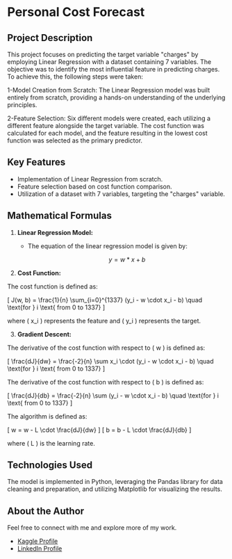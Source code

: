 # Personal Cost Forecast

## Project Description
This project focuses on predicting the target variable "charges" by employing Linear Regression with a dataset containing 7 variables. The objective was to identify the most influential feature in predicting charges. To achieve this, the following steps were taken:

1-Model Creation from Scratch:
The Linear Regression model was built entirely from scratch, providing a hands-on understanding of the underlying principles.

2-Feature Selection:
Six different models were created, each utilizing a different feature alongside the target variable. The cost function was calculated for each model, and the feature resulting in the lowest cost function was selected as the primary predictor.

## Key Features
- Implementation of Linear Regression from scratch.
- Feature selection based on cost function comparison.
- Utilization of a dataset with 7 variables, targeting the "charges" variable.

## Mathematical Formulas
1. **Linear Regression Model:**
   - The equation of the linear regression model is given by:
     
      $$ y = w * x + b $$
2. **Cost Function:**

The cost function is defined as:

\[ J(w, b) = \frac{1}{n} \sum_{i=0}^{1337} (y_i - w \cdot x_i - b) \quad \text{for } i \text{ from 0 to 1337} \]

where \( x_i \) represents the feature and \( y_i \) represents the target.

3. **Gradient Descent:**

The derivative of the cost function with respect to \( w \) is defined as:

\[ \frac{dJ}{dw} = \frac{-2}{n} \sum x_i \cdot (y_i - w \cdot x_i - b) \quad \text{for } i \text{ from 0 to 1337} \]

The derivative of the cost function with respect to \( b \) is defined as:

\[ \frac{dJ}{db} = \frac{-2}{n} \sum (y_i - w \cdot x_i - b) \quad \text{for } i \text{ from 0 to 1337} \]

The algorithm is defined as:

\[ w = w - L \cdot \frac{dJ}{dw} \]
\[ b = b - L \cdot \frac{dJ}{db} \]

where \( L \) is the learning rate.

## Technologies Used
The model is implemented in Python, leveraging the Pandas library for data cleaning and preparation, and utilizing Matplotlib for visualizing the results.
     
## About the Author
Feel free to connect with me and explore more of my work.

- [Kaggle Profile](https://www.kaggle.com/badrlakhal)
- [LinkedIn Profile](https://www.linkedin.com/in/badr-lakhal-721603276/)












